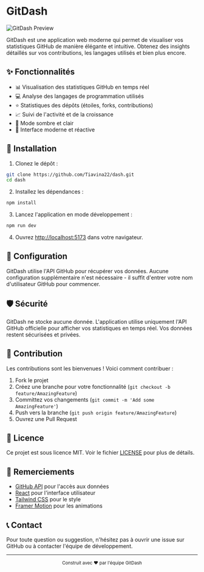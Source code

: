 # GitDash

![GitDash Preview](/capture/Tiavina22-stats.png)

GitDash est une application web moderne qui permet de visualiser vos statistiques GitHub de manière élégante et intuitive. Obtenez des insights détaillés sur vos contributions, les langages utilisés et bien plus encore.

## ✨ Fonctionnalités

- 📊 Visualisation des statistiques GitHub en temps réel
- 💻 Analyse des langages de programmation utilisés
- ⭐ Statistiques des dépôts (étoiles, forks, contributions)
- 📈 Suivi de l'activité et de la croissance
- 🌙 Mode sombre et clair
- 🚀 Interface moderne et réactive

## 🚀 Installation

1. Clonez le dépôt :
```bash
git clone https://github.com/Tiavina22/dash.git
cd dash
```

2. Installez les dépendances :
```bash
npm install
```

3. Lancez l'application en mode développement :
```bash
npm run dev
```

4. Ouvrez [http://localhost:5173](http://localhost:5173) dans votre navigateur.

## 🔧 Configuration

GitDash utilise l'API GitHub pour récupérer vos données. Aucune configuration supplémentaire n'est nécessaire - il suffit d'entrer votre nom d'utilisateur GitHub pour commencer.

## 🛡️ Sécurité

GitDash ne stocke aucune donnée. L'application utilise uniquement l'API GitHub officielle pour afficher vos statistiques en temps réel. Vos données restent sécurisées et privées.

## 🤝 Contribution

Les contributions sont les bienvenues ! Voici comment contribuer :

1. Fork le projet
2. Créez une branche pour votre fonctionnalité (`git checkout -b feature/AmazingFeature`)
3. Committez vos changements (`git commit -m 'Add some AmazingFeature'`)
4. Push vers la branche (`git push origin feature/AmazingFeature`)
5. Ouvrez une Pull Request

## 📝 Licence

Ce projet est sous licence MIT. Voir le fichier [LICENSE](LICENSE) pour plus de détails.

## 🙏 Remerciements

- [GitHub API](https://docs.github.com/en/rest) pour l'accès aux données
- [React](https://reactjs.org/) pour l'interface utilisateur
- [Tailwind CSS](https://tailwindcss.com/) pour le style
- [Framer Motion](https://www.framer.com/motion/) pour les animations

## 📞 Contact

Pour toute question ou suggestion, n'hésitez pas à ouvrir une issue sur GitHub ou à contacter l'équipe de développement.

---

<div align="center">
  <sub>Construit avec ❤️ par l'équipe GitDash</sub>
</div> 
